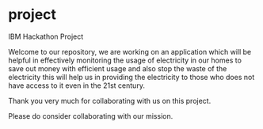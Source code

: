 # project
IBM Hackathon Project


Welcome to our repository, we are working on an application which will be helpful in effectively monitoring the usage of electricity in our homes to save out money with efficient usage and also stop the waste of the electricity this will help us in providing the electricity to those who does not have access to it even in the 21st century.

Thank you very much for collaborating with us on this project.

Please do consider collaborating with our mission.

